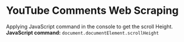 # YouTube Comments Web Scraping
Applying JavaScript command in the console to get the scroll Height.  
**JavaScript command:** `document.documentElement.scrollHeight`
